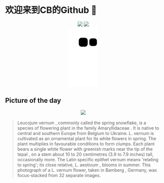 
# 欢迎来到CB的Github 👋

<div align="center">
  <img height="137px" src="https://github-readme-stats.vercel.app/api?username=SuperCB&show_icons=true&theme=radical" />
  <img height="137px" src="https://github-readme-stats.vercel.app/api/top-langs/?username=SuperCB&hide_title=true&hide_border=true&layout=compact&langs_count=6&text_color=000&icon_color=fff" />
</div>


<div align="center">
    <img src="./contribution-snake/github-contribution-grid-snake.svg" />
</div>



## Picture of the day
<div align="center">
  <img width=400px src="https://upload.wikimedia.org/wikipedia/commons/thumb/e/e7/Fr%C3%BChlings-Knotenblume_%28Leucojum_vernum%29-20230220-RM-161056.jpg/600px-Fr%C3%BChlings-Knotenblume_%28Leucojum_vernum%29-20230220-RM-161056.jpg" />
</div>

>Leucojum vernum , commonly called the spring snowflake, is a species of flowering plant in the family  Amaryllidaceae . It is native to central and southern Europe from Belgium to Ukraine.  L. vernum  is cultivated as an  ornamental plant  for its white flowers in spring. The plant multiplies in favourable conditions to form clumps. Each plant bears a single white flower with greenish marks near the tip of the  tepal , on a stem about 10 to 20 centimetres (3.9 to 7.9 inches) tall, occasionally more. The Latin  specific epithet   vernum  means 'relating to spring'; its close relative,  L. aestivum , blooms in summer. This photograph of a  L. vernum  flower, taken in  Bamberg , Germany, was  focus-stacked  from 32 separate images.


